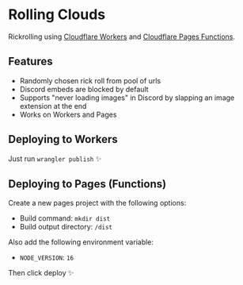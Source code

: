 
# Rolling Clouds

Rickrolling using [Cloudflare Workers](https://workers.cloudflare.com) and [Cloudflare Pages Functions](https://pages.cloudflare.com).

## Features

- Randomly chosen rick roll from pool of urls
- Discord embeds are blocked by default
- Supports "never loading images" in Discord by slapping an image extension at the end
- Works on Workers and Pages

## Deploying to Workers

Just run `wrangler publish` ✨

## Deploying to Pages (Functions)

Create a new pages project with the following options:

- Build command: `mkdir dist`
- Build output directory: `/dist`

Also add the following environment variable:

- `NODE_VERSION`: `16`

Then click deploy ✨
